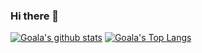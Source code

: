 ### Hi there 👋


[![Goala's github stats](https://github-readme-stats.vercel.app/api?username=Goala&show_icons=true)](https://github.com/anuraghazra/github-readme-stats)
[![Goala's Top Langs](https://github-readme-stats.vercel.app/api/top-langs/?username=Goala)](https://github.com/anuraghazra/github-readme-stats)

<!--
**Goala/Goala** is a ✨ _special_ ✨ repository because its `README.md` (this file) appears on your GitHub profile.

Here are some ideas to get you started:

- 🔭 I’m currently working on ...
- 🌱 I’m currently learning ...
- 👯 I’m looking to collaborate on ...
- 🤔 I’m looking for help with ...
- 💬 Ask me about ...
- 📫 How to reach me: ...
- 😄 Pronouns: ...
- ⚡ Fun fact: ...
-->
